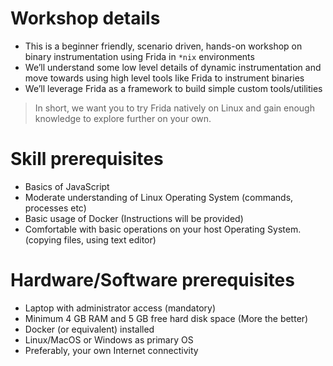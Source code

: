 # Workshop details

- This is a beginner friendly, scenario driven, hands-on workshop on binary instrumentation using Frida in `*nix` environments
- We’ll understand some low level details of dynamic instrumentation and move towards using high level tools like Frida to instrument binaries
- We’ll leverage Frida as a framework to build simple custom tools/utilities

> In short, we want you to try Frida natively on Linux and gain enough knowledge to explore further on your own.

# Skill prerequisites

- Basics of JavaScript
- Moderate understanding of Linux Operating System (commands, processes etc)
- Basic usage of Docker (Instructions will be provided)
- Comfortable with basic operations on your host Operating System. (copying files, using text editor)

# Hardware/Software prerequisites

- Laptop with administrator access (mandatory)
- Minimum 4 GB RAM and 5 GB free hard disk space (More the better)
- Docker (or equivalent) installed
- Linux/MacOS or Windows as primary OS
- Preferably, your own Internet connectivity

